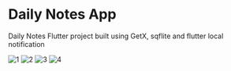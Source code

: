 # Daily Notes App

Daily Notes Flutter project built using GetX, sqflite and flutter local notification 

![1](https://user-images.githubusercontent.com/42120995/135728175-01732326-7cb3-49aa-915a-3580076fb0cf.jpg)
![2](https://user-images.githubusercontent.com/42120995/135728183-20a6f4d8-e1b8-4def-beaf-eafbc4f761c8.jpg)
![3](https://user-images.githubusercontent.com/42120995/135728185-a384934a-1037-406f-a7b6-11f5721980a6.jpg)
![4](https://user-images.githubusercontent.com/42120995/135728189-adb5b880-fb5a-4664-bc08-0c917108de7a.jpg)
